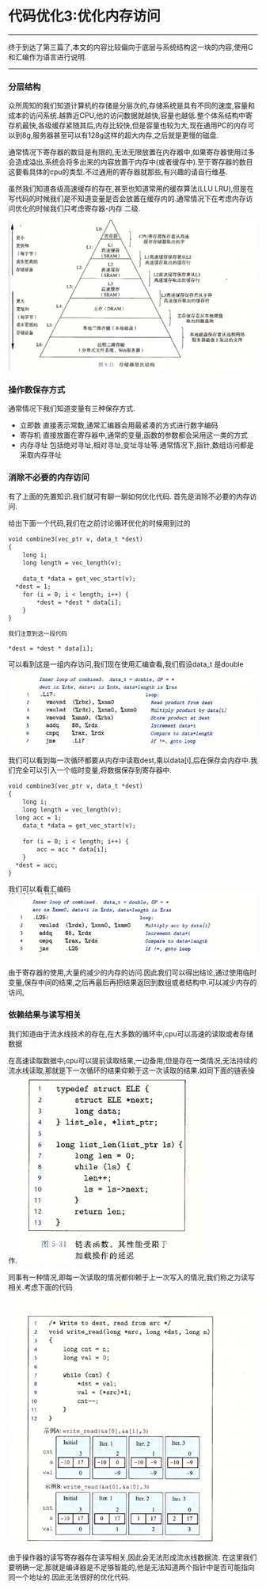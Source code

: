 代码优化3:优化内存访问
===
---

终于到达了第三篇了,本文的内容比较偏向于底层与系统结构这一块的内容,使用C和汇编作为语言进行说明.

---

### 分层结构

众所周知的我们知道计算机的存储是分层次的,存储系统是具有不同的速度,容量和成本的访问系统.越靠近CPU,他的访问数据就越快,容量也越低.整个体系结构中寄存机最快,各级缓存紧随其后,内存比较快,但是容量也较为大,现在通用PC的内存可以到8g,服务器甚至可以有128g这样的超大内存,之后就是更慢的磁盘.

通常情况下寄存器的数目是有限的,无法无限放置在内存器中,如果寄存器使用过多会造成溢出,系统会将多出来的内容放置于内存中(或者缓存中).至于寄存器的数目这要看具体的cpu的类型.不过通用的寄存器就那些,有兴趣的请自行维基.

虽然我们知道各级高速缓存的存在,甚至也知道常用的缓存算法(LLU LRU),但是在写代码的时候我们是不知道变量是否会放置在缓存内的.通常情况下在考虑内存访问优化的时候我们只考虑寄存器-内存 二级.

![621.png](1-3/621.png)

### 操作数保存方式
通常情况下我们知道变量有三种保存方式.
- 立即数 直接表示常数,通常汇编器会用最紧凑的方式进行数字编码
- 寄存机 直接放置在寄存器中,通常的变量,函数的参数都会采用这一类的方式
- 内存寻址 包括绝对寻址,相对寻址,变址寻址等.通常情况下,指针,数组访问都是采取内存寻址

### 消除不必要的内存访问
有了上面的先置知识.我们就可有聊一聊如何优化代码.
首先是消除不必要的内存访问.

给出下面一个代码,我们在之前讨论循环优化的时候用到过的

```
void combine3(vec_ptr v, data_t *dest)
{
	long i;
	long length = vec_length(v);

	data_t *data = get_vec_start(v);
  *dest = 1;
	for (i = 0; i < length; i++) {
		*dest = *dest * data[i];
	}
}
```

	我们注意到这一段代码
  ```
  *dest = *dest * data[i];
  ```
  可以看到这是一组内存访问,我们现在使用汇编查看,我们假设data_t 是double

![assemb.png](1-3/x86assemb.png)

我们可以看到每一次循环都要从内存中读取dest,乘以data[i],后在保存会内存中.我们完全可以引入一个临时变量,将数据保存到寄存器中.

```
void combine3(vec_ptr v, data_t *dest)
{
	long i;
	long length = vec_length(v);
  long acc = 1;
	data_t *data = get_vec_start(v);

	for (i = 0; i < length; i++) {
		acc = acc * data[i];
	}
  *dest = acc;
}
```

我们可以看看汇编码
![ass2.png](1-3/acc2.png)

由于寄存器的使用,大量的减少的内存的访问.因此我们可以得出结论,通过使用临时变量,保存中间的结果,之后再最后再把结果返回到数组或者结构中.可以减少内存的访问,

### 依赖结果与读写相关
我们知道由于流水线技术的存在,在大多数的循环中,cpu可以高速的读取或者存储数据

在高速读取数据中,cpu可以提前读取结果,一边备用,但是存在一类情况,无法持续的流水线读取,那就是下一次循环的结果仰赖于这一次读取的结果.如同下面的链表操作.
![list.png](1-3/list.png)

同事有一种情况,即每一次读取的情况都仰赖于上一次写入的情况,我们称之为读写相关.考虑下面的代码

![write.png](1-3/writeread.png)

由于操作器的读写寄存器存在读写相关,因此会无法形成流水线数据流.
在这里我们要明确一定,那就是编译器是不足够智能的,他是无法知道两个指针中是否可能指向同一个地址的.因此无法很好的优化代码.
